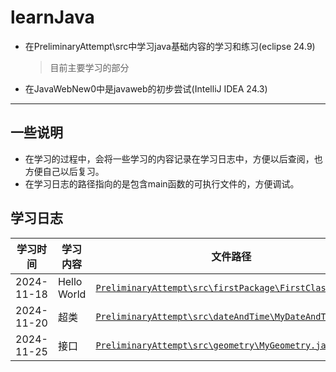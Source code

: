 # learnJava

* 在PreliminaryAttempt\src中学习java基础内容的学习和练习(eclipse 24.9)
  
    > 目前主要学习的部分

* 在JavaWebNew0中是javaweb的初步尝试(IntelliJ IDEA 24.3)

***

## 一些说明

* 在学习的过程中，会将一些学习的内容记录在学习日志中，方便以后查阅，也方便自己以后复习。
* 在学习日志的路径指向的是包含main函数的可执行文件的，方便调试。

## 学习日志

| 学习时间 | 学习内容 | 文件路径 |
| -------- | -------- | -------- |
| 2024-11-18 | Hello World | [`PreliminaryAttempt\src\firstPackage\FirstClass.java`](https://github.com/guangyiliushan/learnJava/blob/main/PreliminaryAttempt/src/firstPackage/FirstClass.java) |
| 2024-11-20 | 超类 | [`PreliminaryAttempt\src\dateAndTime\MyDateAndTime.java`](https://github.com/guangyiliushan/learnJava/blob/main/PreliminaryAttempt/src/dateAndTime/MyDateAndTime.java) |
| 2024-11-25 | 接口 | [`PreliminaryAttempt\src\geometry\MyGeometry.java`](https://github.com/guangyiliushan/learnJava/blob/main/PreliminaryAttempt/src/geometry/MyGeometry.java) |
